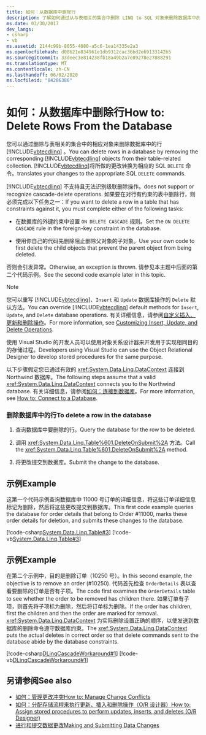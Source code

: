 ```yaml
---
title: 如何：从数据库中删除行
description: 了解如何通过从与表相关的集合中删除 LINQ to SQL 对象来删除数据库中的行。 LINQ to SQL 将删除操作转换为 SQL DELETE 命令。
ms.date: 03/30/2017
dev_langs:
- csharp
- vb
ms.assetid: 2144c99b-8055-4080-a5c6-1ea14335e2a3
ms.openlocfilehash: d08621e834961e1db9312cac36bd2e69133142b5
ms.sourcegitcommit: 33deec3e814238fb18a49b2a7e89278e27888291
ms.translationtype: MT
ms.contentlocale: zh-CN
ms.lasthandoff: 06/02/2020
ms.locfileid: "84286386"
---
```

# <a name="how-to-delete-rows-from-the-database"></a><span data-ttu-id="85825-104">如何：从数据库中删除行</span><span class="sxs-lookup"><span data-stu-id="85825-104">How to: Delete Rows From the Database</span></span>

<span data-ttu-id="85825-105">您可以通过删除与表相关的集合中的相应对象来删除数据库中的行 [!INCLUDE[vbtecdlinq](../../../../../../includes/vbtecdlinq-md.md)] 。</span><span class="sxs-lookup"><span data-stu-id="85825-105">You can delete rows in a database by removing the corresponding [!INCLUDE[vbtecdlinq](../../../../../../includes/vbtecdlinq-md.md)] objects from their table-related collection.</span></span> [!INCLUDE[vbtecdlinq](../../../../../../includes/vbtecdlinq-md.md)]<span data-ttu-id="85825-106">将所做的更改转换为相应的 SQL `DELETE` 命令。</span><span class="sxs-lookup"><span data-stu-id="85825-106">translates your changes to the appropriate SQL `DELETE` commands.</span></span>

[!INCLUDE[vbtecdlinq](../../../../../../includes/vbtecdlinq-md.md)] <span data-ttu-id="85825-107">不支持且无法识别级联删除操作。</span><span class="sxs-lookup"><span data-stu-id="85825-107">does not support or recognize cascade-delete operations.</span></span> <span data-ttu-id="85825-108">如果要在对行有约束的表中删除行，则必须完成以下任务之一：</span><span class="sxs-lookup"><span data-stu-id="85825-108">If you want to delete a row in a table that has constraints against it, you must complete either of the following tasks:</span></span>

- <span data-ttu-id="85825-109">在数据库的外键约束中设置 `ON DELETE CASCADE` 规则。</span><span class="sxs-lookup"><span data-stu-id="85825-109">Set the `ON DELETE CASCADE` rule in the foreign-key constraint in the database.</span></span>

- <span data-ttu-id="85825-110">使用你自己的代码先删除阻止删除父对象的子对象。</span><span class="sxs-lookup"><span data-stu-id="85825-110">Use your own code to first delete the child objects that prevent the parent object from being deleted.</span></span>

 <span data-ttu-id="85825-111">否则会引发异常。</span><span class="sxs-lookup"><span data-stu-id="85825-111">Otherwise, an exception is thrown.</span></span> <span data-ttu-id="85825-112">请参见本主题中后面的第二个代码示例。</span><span class="sxs-lookup"><span data-stu-id="85825-112">See the second code example later in this topic.</span></span>

> [!NOTE]
> <span data-ttu-id="85825-113">您可以重写 [!INCLUDE[vbtecdlinq](../../../../../../includes/vbtecdlinq-md.md)]、`Insert` 和 `Update` 数据库操作的 `Delete` 默认方法。</span><span class="sxs-lookup"><span data-stu-id="85825-113">You can override [!INCLUDE[vbtecdlinq](../../../../../../includes/vbtecdlinq-md.md)] default methods for `Insert`, `Update`, and `Delete` database operations.</span></span> <span data-ttu-id="85825-114">有关详细信息，请参阅[自定义插入、更新和删除操作](customizing-insert-update-and-delete-operations.md)。</span><span class="sxs-lookup"><span data-stu-id="85825-114">For more information, see [Customizing Insert, Update, and Delete Operations](customizing-insert-update-and-delete-operations.md).</span></span>
>
> <span data-ttu-id="85825-115">使用 Visual Studio 的开发人员可以使用对象关系设计器来开发用于实现相同目的的存储过程。</span><span class="sxs-lookup"><span data-stu-id="85825-115">Developers using Visual Studio can use the Object Relational Designer to develop stored procedures for the same purpose.</span></span>

<span data-ttu-id="85825-116">以下步骤假定您已通过有效的 <xref:System.Data.Linq.DataContext> 连接到 Northwind 数据库。</span><span class="sxs-lookup"><span data-stu-id="85825-116">The following steps assume that a valid <xref:System.Data.Linq.DataContext> connects you to the Northwind database.</span></span> <span data-ttu-id="85825-117">有关详细信息，请参阅[如何：连接到数据库](how-to-connect-to-a-database.md)。</span><span class="sxs-lookup"><span data-stu-id="85825-117">For more information, see [How to: Connect to a Database](how-to-connect-to-a-database.md).</span></span>

### <a name="to-delete-a-row-in-the-database"></a><span data-ttu-id="85825-118">删除数据库中的行</span><span class="sxs-lookup"><span data-stu-id="85825-118">To delete a row in the database</span></span>

1. <span data-ttu-id="85825-119">查询数据库中要删除的行。</span><span class="sxs-lookup"><span data-stu-id="85825-119">Query the database for the row to be deleted.</span></span>

2. <span data-ttu-id="85825-120">调用 <xref:System.Data.Linq.Table%601.DeleteOnSubmit%2A> 方法。</span><span class="sxs-lookup"><span data-stu-id="85825-120">Call the <xref:System.Data.Linq.Table%601.DeleteOnSubmit%2A> method.</span></span>

3. <span data-ttu-id="85825-121">将更改提交到数据库。</span><span class="sxs-lookup"><span data-stu-id="85825-121">Submit the change to the database.</span></span>

## <a name="example"></a><span data-ttu-id="85825-122">示例</span><span class="sxs-lookup"><span data-stu-id="85825-122">Example</span></span>

<span data-ttu-id="85825-123">这第一个代码示例查询数据库中 11000 号订单的详细信息，将这些订单详细信息标记为删除，然后将这些更改提交到数据库。</span><span class="sxs-lookup"><span data-stu-id="85825-123">This first code example queries the database for order details that belong to Order #11000, marks these order details for deletion, and submits these changes to the database.</span></span>

[!code-csharp[System.Data.Linq.Table#3](../../../../../../samples/snippets/csharp/VS_Snippets_Data/system.data.linq.table/cs/program.cs#3)]
[!code-vb[System.Data.Linq.Table#3](../../../../../../samples/snippets/visualbasic/VS_Snippets_Data/system.data.linq.table/vb/module1.vb#3)]

## <a name="example"></a><span data-ttu-id="85825-124">示例</span><span class="sxs-lookup"><span data-stu-id="85825-124">Example</span></span>

<span data-ttu-id="85825-125">在第二个示例中，目的是删除订单（10250 号）。</span><span class="sxs-lookup"><span data-stu-id="85825-125">In this second example, the objective is to remove an order (#10250).</span></span> <span data-ttu-id="85825-126">代码首先检查 `OrderDetails` 表以查看要删除的订单是否有子项。</span><span class="sxs-lookup"><span data-stu-id="85825-126">The code first examines the `OrderDetails` table to see whether the order to be removed has children there.</span></span> <span data-ttu-id="85825-127">如果订单有子项，则首先将子项标为删除，然后将订单标为删除。</span><span class="sxs-lookup"><span data-stu-id="85825-127">If the order has children, first the children and then the order are marked for removal.</span></span> <span data-ttu-id="85825-128"><xref:System.Data.Linq.DataContext> 为实际删除设置正确的顺序，以使发送到数据库的删除命令遵守数据库约束。</span><span class="sxs-lookup"><span data-stu-id="85825-128">The <xref:System.Data.Linq.DataContext> puts the actual deletes in correct order so that delete commands sent to the database abide by the database constraints.</span></span>

[!code-csharp[DLinqCascadeWorkaround#1](../../../../../../samples/snippets/csharp/VS_Snippets_Data/DLinqCascadeWorkaround/cs/Program.cs#1)]
[!code-vb[DLinqCascadeWorkaround#1](../../../../../../samples/snippets/visualbasic/VS_Snippets_Data/DLinqCascadeWorkaround/vb/Module1.vb#1)]

## <a name="see-also"></a><span data-ttu-id="85825-129">另请参阅</span><span class="sxs-lookup"><span data-stu-id="85825-129">See also</span></span>

- [<span data-ttu-id="85825-130">如何：管理更改冲突</span><span class="sxs-lookup"><span data-stu-id="85825-130">How to: Manage Change Conflicts</span></span>](how-to-manage-change-conflicts.md)
- [<span data-ttu-id="85825-131">如何：分配存储流程来执行更新、插入和删除操作（O/R 设计器）</span><span class="sxs-lookup"><span data-stu-id="85825-131">How to: Assign stored procedures to perform updates, inserts, and deletes (O/R Designer)</span></span>](/visualstudio/data-tools/how-to-assign-stored-procedures-to-perform-updates-inserts-and-deletes-o-r-designer)
- [<span data-ttu-id="85825-132">进行和提交数据更改</span><span class="sxs-lookup"><span data-stu-id="85825-132">Making and Submitting Data Changes</span></span>](making-and-submitting-data-changes.md)
